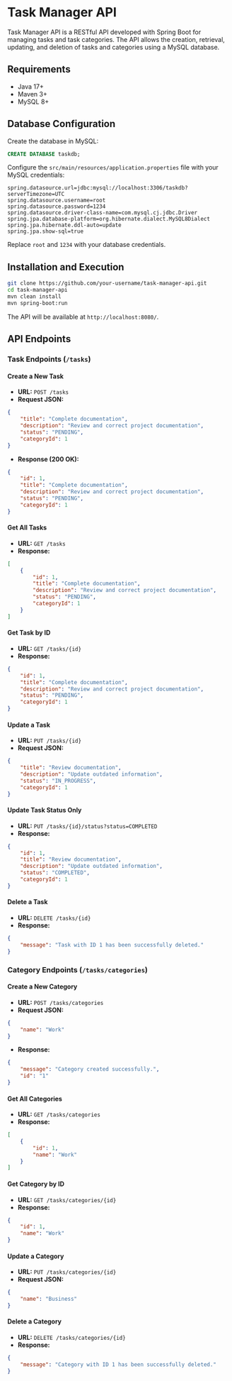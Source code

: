 # Task Manager API

Task Manager API is a RESTful API developed with Spring Boot for managing tasks and task categories. The API allows the creation, retrieval, updating, and deletion of tasks and categories using a MySQL database.

## Requirements

- Java 17+
- Maven 3+
- MySQL 8+

## Database Configuration

Create the database in MySQL:

```sql
CREATE DATABASE taskdb;
```

Configure the `src/main/resources/application.properties` file with your MySQL credentials:

```properties
spring.datasource.url=jdbc:mysql://localhost:3306/taskdb?serverTimezone=UTC
spring.datasource.username=root
spring.datasource.password=1234
spring.datasource.driver-class-name=com.mysql.cj.jdbc.Driver
spring.jpa.database-platform=org.hibernate.dialect.MySQL8Dialect
spring.jpa.hibernate.ddl-auto=update
spring.jpa.show-sql=true
```

Replace `root` and `1234` with your database credentials.

## Installation and Execution

```bash
git clone https://github.com/your-username/task-manager-api.git
cd task-manager-api
mvn clean install
mvn spring-boot:run
```

The API will be available at `http://localhost:8080/`.

## API Endpoints

### Task Endpoints (`/tasks`)

#### Create a New Task
- **URL:** `POST /tasks`
- **Request JSON:**
```json
{
    "title": "Complete documentation",
    "description": "Review and correct project documentation",
    "status": "PENDING",
    "categoryId": 1
}
```
- **Response (200 OK):**
```json
{
    "id": 1,
    "title": "Complete documentation",
    "description": "Review and correct project documentation",
    "status": "PENDING",
    "categoryId": 1
}
```

#### Get All Tasks
- **URL:** `GET /tasks`
- **Response:**
```json
[
    {
        "id": 1,
        "title": "Complete documentation",
        "description": "Review and correct project documentation",
        "status": "PENDING",
        "categoryId": 1
    }
]
```

#### Get Task by ID
- **URL:** `GET /tasks/{id}`
- **Response:**
```json
{
    "id": 1,
    "title": "Complete documentation",
    "description": "Review and correct project documentation",
    "status": "PENDING",
    "categoryId": 1
}
```

#### Update a Task
- **URL:** `PUT /tasks/{id}`
- **Request JSON:**
```json
{
    "title": "Review documentation",
    "description": "Update outdated information",
    "status": "IN_PROGRESS",
    "categoryId": 1
}
```

#### Update Task Status Only
- **URL:** `PUT /tasks/{id}/status?status=COMPLETED`
- **Response:**
```json
{
    "id": 1,
    "title": "Review documentation",
    "description": "Update outdated information",
    "status": "COMPLETED",
    "categoryId": 1
}
```

#### Delete a Task
- **URL:** `DELETE /tasks/{id}`
- **Response:**
```json
{
    "message": "Task with ID 1 has been successfully deleted."
}
```

### Category Endpoints (`/tasks/categories`)

#### Create a New Category
- **URL:** `POST /tasks/categories`
- **Request JSON:**
```json
{
    "name": "Work"
}
```
- **Response:**
```json
{
    "message": "Category created successfully.",
    "id": "1"
}
```

#### Get All Categories
- **URL:** `GET /tasks/categories`
- **Response:**
```json
[
    {
        "id": 1,
        "name": "Work"
    }
]
```

#### Get Category by ID
- **URL:** `GET /tasks/categories/{id}`
- **Response:**
```json
{
    "id": 1,
    "name": "Work"
}
```

#### Update a Category
- **URL:** `PUT /tasks/categories/{id}`
- **Request JSON:**
```json
{
    "name": "Business"
}
```

#### Delete a Category
- **URL:** `DELETE /tasks/categories/{id}`
- **Response:**
```json
{
    "message": "Category with ID 1 has been successfully deleted."
}
```


